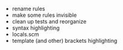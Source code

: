 - rename rules
- make some rules invisible
- clean up tests and reorganize
- syntax highlighting
- locals.scm
- template (and other) brackets highlighting
